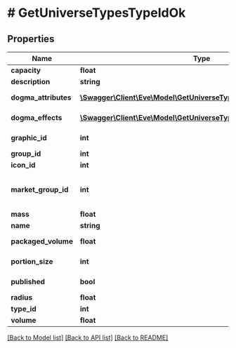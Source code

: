 # # GetUniverseTypesTypeIdOk

## Properties

Name | Type | Description | Notes
------------ | ------------- | ------------- | -------------
**capacity** | **float** | capacity number | [optional] 
**description** | **string** | description string | 
**dogma_attributes** | [**\Swagger\Client\Eve\Model\GetUniverseTypesTypeIdDogmaAttribute[]**](GetUniverseTypesTypeIdDogmaAttribute.md) | dogma_attributes array | [optional] 
**dogma_effects** | [**\Swagger\Client\Eve\Model\GetUniverseTypesTypeIdDogmaEffect[]**](GetUniverseTypesTypeIdDogmaEffect.md) | dogma_effects array | [optional] 
**graphic_id** | **int** | graphic_id integer | [optional] 
**group_id** | **int** | group_id integer | 
**icon_id** | **int** | icon_id integer | [optional] 
**market_group_id** | **int** | This only exists for types that can be put on the market | [optional] 
**mass** | **float** | mass number | [optional] 
**name** | **string** | name string | 
**packaged_volume** | **float** | packaged_volume number | [optional] 
**portion_size** | **int** | portion_size integer | [optional] 
**published** | **bool** | published boolean | 
**radius** | **float** | radius number | [optional] 
**type_id** | **int** | type_id integer | 
**volume** | **float** | volume number | [optional] 

[[Back to Model list]](../../README.md#documentation-for-models) [[Back to API list]](../../README.md#documentation-for-api-endpoints) [[Back to README]](../../README.md)


